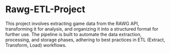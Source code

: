 # Rawg-ETL-Project
 This project involves extracting game data from the RAWG API, transforming it for analysis, and organizing it into a structured format for further use. The pipeline is built to automate the data extraction, processing, and storage phases, adhering to best practices in ETL (Extract, Transform, Load) workflows.
